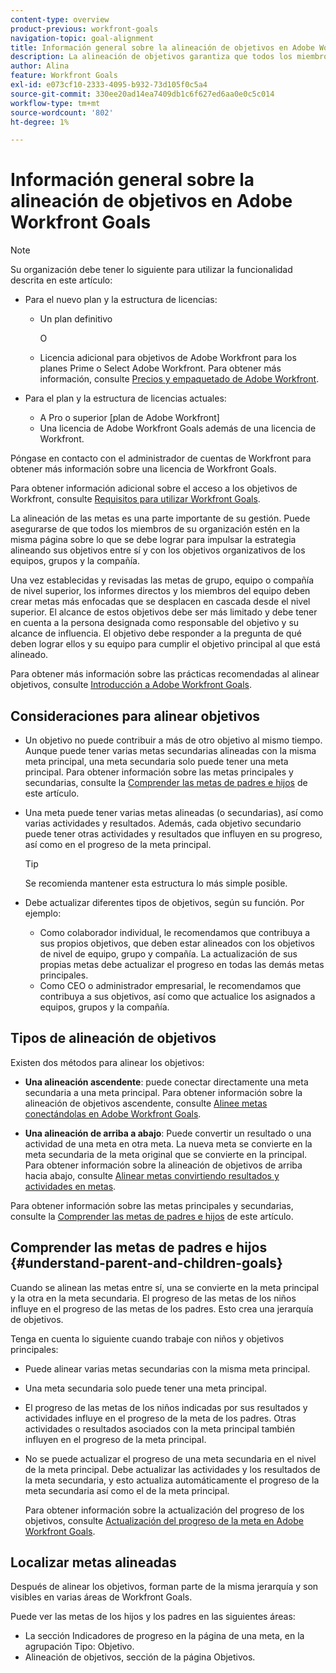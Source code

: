 ```yaml
---
content-type: overview
product-previous: workfront-goals
navigation-topic: goal-alignment
title: Información general sobre la alineación de objetivos en Adobe Workfront Goals
description: La alineación de objetivos garantiza que todos los miembros de la organización estén en la misma página sobre lo que se debe lograr alineando sus objetivos entre sí y con los objetivos organizativos de los equipos, grupos y la compañía.
author: Alina
feature: Workfront Goals
exl-id: e073cf10-2333-4095-b932-73d105f0c5a4
source-git-commit: 330ee20ad14ea7409db1c6f627ed6aa0e0c5c014
workflow-type: tm+mt
source-wordcount: '802'
ht-degree: 1%

---
```


# Información general sobre la alineación de objetivos en Adobe Workfront Goals

>[!NOTE]
>
>Su organización debe tener lo siguiente para utilizar la funcionalidad descrita en este artículo:
> 
>* Para el nuevo plan y la estructura de licencias:
>    
>   * Un plan definitivo
>        
>     O
>        
>   * Licencia adicional para objetivos de Adobe Workfront para los planes Prime o Select Adobe Workfront.
>       Para obtener más información, consulte [Precios y empaquetado de Adobe Workfront](https://www.workfront.com/plans).
>      
>* Para el plan y la estructura de licencias actuales:
>    
>   * A Pro o superior [plan de Adobe Workfront]
>   * Una licencia de Adobe Workfront Goals además de una licencia de Workfront.
>    
>Póngase en contacto con el administrador de cuentas de Workfront para obtener más información sobre una licencia de Workfront Goals.
> 
>Para obtener información adicional sobre el acceso a los objetivos de Workfront, consulte [Requisitos para utilizar Workfront Goals](/help/quicksilver/workfront-goals/goal-management/access-needed-for-wf-goals.md).


La alineación de las metas es una parte importante de su gestión. Puede asegurarse de que todos los miembros de su organización estén en la misma página sobre lo que se debe lograr para impulsar la estrategia alineando sus objetivos entre sí y con los objetivos organizativos de los equipos, grupos y la compañía.

Una vez establecidas y revisadas las metas de grupo, equipo o compañía de nivel superior, los informes directos y los miembros del equipo deben crear metas más enfocadas que se desplacen en cascada desde el nivel superior. El alcance de estos objetivos debe ser más limitado y debe tener en cuenta a la persona designada como responsable del objetivo y su alcance de influencia. El objetivo debe responder a la pregunta de qué deben lograr ellos y su equipo para cumplir el objetivo principal al que está alineado.

Para obtener más información sobre las prácticas recomendadas al alinear objetivos, consulte [Introducción a Adobe Workfront Goals](../../workfront-goals/goal-management/getting-started-with-wf-goals.md).

## Consideraciones para alinear objetivos

* Un objetivo no puede contribuir a más de otro objetivo al mismo tiempo. Aunque puede tener varias metas secundarias alineadas con la misma meta principal, una meta secundaria solo puede tener una meta principal. Para obtener información sobre las metas principales y secundarias, consulte la [Comprender las metas de padres e hijos](#understand-parent-and-children-goals) de este artículo.
* Una meta puede tener varias metas alineadas (o secundarias), así como varias actividades y resultados. Además, cada objetivo secundario puede tener otras actividades y resultados que influyen en su progreso, así como en el progreso de la meta principal.

  >[!TIP]
  >
  >Se recomienda mantener esta estructura lo más simple posible.

* Debe actualizar diferentes tipos de objetivos, según su función. Por ejemplo:

   * Como colaborador individual, le recomendamos que contribuya a sus propios objetivos, que deben estar alineados con los objetivos de nivel de equipo, grupo y compañía. La actualización de sus propias metas debe actualizar el progreso en todas las demás metas principales.
   * Como CEO o administrador empresarial, le recomendamos que contribuya a sus objetivos, así como que actualice los asignados a equipos, grupos y la compañía.

## Tipos de alineación de objetivos

Existen dos métodos para alinear los objetivos:

* **Una alineación ascendente**: puede conectar directamente una meta secundaria a una meta principal. Para obtener información sobre la alineación de objetivos ascendente, consulte [Alinee metas conectándolas en Adobe Workfront Goals](../../workfront-goals/goal-alignment/align-goals-by-connecting-them.md).

* **Una alineación de arriba a abajo**: Puede convertir un resultado o una actividad de una meta en otra meta. La nueva meta se convierte en la meta secundaria de la meta original que se convierte en la principal. Para obtener información sobre la alineación de objetivos de arriba hacia abajo, consulte [Alinear metas convirtiendo resultados y actividades en metas](../../workfront-goals/goal-alignment/align-goals-by-converting-results-activities.md).

Para obtener información sobre las metas principales y secundarias, consulte la [Comprender las metas de padres e hijos](#understand-parent-and-children-goals) de este artículo.

## Comprender las metas de padres e hijos {#understand-parent-and-children-goals}

Cuando se alinean las metas entre sí, una se convierte en la meta principal y la otra en la meta secundaria. El progreso de las metas de los niños influye en el progreso de las metas de los padres. Esto crea una jerarquía de objetivos.

Tenga en cuenta lo siguiente cuando trabaje con niños y objetivos principales:

* Puede alinear varias metas secundarias con la misma meta principal.
* Una meta secundaria solo puede tener una meta principal.
* El progreso de las metas de los niños indicadas por sus resultados y actividades influye en el progreso de la meta de los padres. Otras actividades o resultados asociados con la meta principal también influyen en el progreso de la meta principal.
* No se puede actualizar el progreso de una meta secundaria en el nivel de la meta principal. Debe actualizar las actividades y los resultados de la meta secundaria, y esto actualiza automáticamente el progreso de la meta secundaria así como el de la meta principal.

  Para obtener información sobre la actualización del progreso de los objetivos, consulte [Actualización del progreso de la meta en Adobe Workfront Goals](../../workfront-goals/goal-review-and-workfront-goals-sections/check-in-goals.md).

## Localizar metas alineadas

Después de alinear los objetivos, forman parte de la misma jerarquía y son visibles en varias áreas de Workfront Goals.

<!--
* In the Production enviroment, you can view children and parent goals in the following areas:

    * The Goal Details panel
    * Goal List
    * Goal Alignment section
    * Check-in section
    * Pulse section
    * You can view all the parent goals of a goal in the Goal Hierarchy field of a Project or Goal report.
-->
Puede ver las metas de los hijos y los padres en las siguientes áreas:

* La sección Indicadores de progreso en la página de una meta, en la agrupación Tipo: Objetivo.
* Alineación de objetivos, sección de la página Objetivos.




